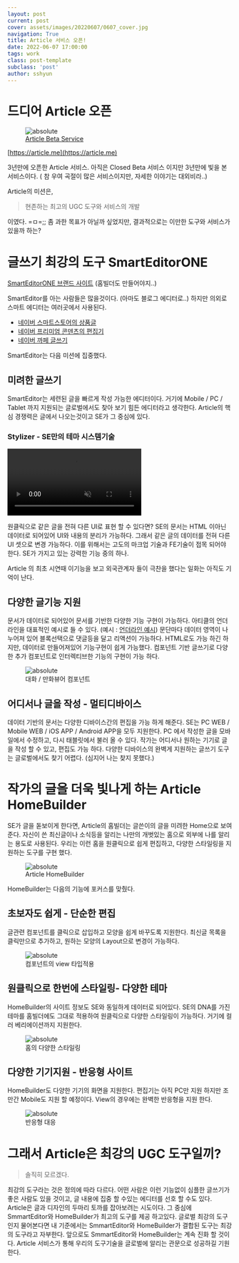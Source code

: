 ```yaml
---
layout: post
current: post
cover: assets/images/20220607/0607_cover.jpg
navigation: True
title: Article 서비스 오픈!
date: 2022-06-07 17:00:00
tags: work
class: post-template
subclass: 'post'
author: sshyun
---
```


# 드디어 Article 오픈

<figure>
  <img data-action="zoom" src='assets/images/20220607/article_intro.png' alt='absolute'>
  <figcaption><a href="https://article.me" target="blank">Article Beta Service</a></figcaption>
</figure>

[https://article.me](https://article.me)



3년만에 오픈한 Article 서비스. 아직은 Closed Beta 서비스 이지만 3년만에 빛을 본 서비스이다.
( 참 우여 곡절이 많은 서비스이지만, 자세한 이야기는 대외비라..)

Article의 미션은,

> 현존하는 최고의 UGC 도구와 서비스의 개발

이였다. =ㅁ=;;
좀 과한 목표가 아닐까 싶었지만, 결과적으로는 이만한 도구와 서비스가 있을까 하는?

# 글쓰기 최강의 도구 SmartEditorONE

[SmartEditorONE 브랜드 사이트](https://smarteditor.naver.com/desktop/) (홈빌더도 만들어야지..)

SmartEditor를 아는 사람들은 많을것이다. (아마도 블로그 에디터로..)
하지만 의외로 스마트 에디터는 여러곳에서 사용된다.

- [네이버 스마트스토어의 상품글](https://shopping.naver.com/living/homeliving/stores/100641053/products/6767872476?NaPm=ct%3Dl43x3mj3%7Cci%3Dshoppingwindow%7Ctr%3Dswl%7Chk%3D1445408e54b3fdde61c60b96a855eae5a33cb8db%7Ctrx%3D)
- [네이버 프리미엄 콘덴츠의 편집기](https://contents.premium.naver.com/artandlife/knowledge/contents/220605213301550ra)
- [네이버 까페 글쓰기](https://cafe.naver.com/hkct/984714?art=aW50ZXJuYWwtY2FmZS1zZWN0aW9uLWVkaXRvcnMtcGljaw.eyJ0eXAiOiJKV1QiLCJhbGciOiJIUzI1NiJ9.eyJjYWZlVHlwZSI6IkNBRkVfSUQiLCJhcnRpY2xlSWQiOjk4NDcxNCwiaXNzdWVkQXQiOjE2NTQ1OTE3Nzg2MjEsImNhZmVJZCI6MTAxODYxMTl9.PAuYQWM_hu03YJC9yFzZHhRefyeDN9c6lp_r_jjSCs8)

SmartEditor는 다음 미션에 집중했다.

## 미려한 글쓰기

SmartEditor는 세련된 글을 빠르게 작성 가능한 에디터이다. 거기에 Mobile / PC / Tablet 까지 지원되는 글로벌에서도 찾아 보기 힘든 에디터라고 생각한다.
Article의 핵심 경쟁력은 글에서 나오는것이고 SE가 그 중심에 있다.

### Stylizer - SE만의 테마 시스템기술

<video class="AboutArticle__video__tY8_k" autoplay="" muted="" loop="" playsinline=""><source src="https://fe-article.pstatic.net/video/about_concept.61dd2a9081fb62af6a1b.mp4" type="video/mp4"></video>

원클릭으로 같은 글을 전혀 다른 UI로 표현 할 수 있다면?
SE의 문서는 HTML 이아닌 데이터로 되어있어 UI와 내용의 분리가 가능하다.
그래서 같은 글의 데이터를 전혀 다른 UI 셋으로 변경 가능하다. 이를 위해서는 고도의 마크업 기술과 FE기술이 접목 되어야 한다.
SE가 가지고 있는 강력한 기능 중의 하나.

 Article 의 최초 시연때 이기능을 보고 외국관계자 들이 극찬을 했다는 일화는 아직도 기억이 난다.

## 다양한 글기능 지원

문서가 데이터로 되어있어 문서를 기반한 다양한 기능 구현이 가능하다. 아티클의 언더라인을 대표적인 예시로 들 수 있다.
(예시 : [언더라인 예시](https://article.me/post/6298f3c3bcff9f53a901c75c?underlineSentenceId=629d9f6def23c17329b96845))
문단마다 데이터 영역이 나누어져 있어 블록선택으로 댓글등을 달고 리액션이 가능하다.
HTML로도 가능 하긴 하지만, 데이터로 만들어져있어 기능구현이 쉽게 가능했다.
컴포넌트 기반 글쓰기로 다양한 추가 컴포넌트로 인터렉티브한 기능의 구현이 가능 하다.

<figure>
  <img data-action="zoom" src='../assets/images/20220607/article_se.png' alt='absolute'>
  <figcaption>대화 / 만화뷰어 컴포넌트</figcaption>
</figure>


## 어디서나 글을 작성 - 멀티디바이스

데이터 기반의 문서는 다양한 디바이스간의 편집을 가능 하게 해준다. SE는 PC WEB / Mobile WEB / iOS APP / Android APP을 모두 지원한다.
PC 에서 작성한 글을 모바일에서 수정하고, 다시 태블릿에서 불러 올 수 있다. 작가는 어디서나 원하는 기기로 글을 작성 할 수 있고, 편집도 가능 하다.
다양한 디바이스의 완벽게 지원하는 글쓰기 도구는 글로벌에서도 찾기 어렵다. (심지어 나는 찾지 못했다.)

# 작가의 글을 더욱 빛나게 하는 Article HomeBuilder

SE가 글을 돋보이게 한다면, Article의 홈빌더는 글쓴이의 글을 미려한 Home으로 보여준다.
자신이 쓴 최신글이나 소식등을 알리는 나만의 개벗있는 홈으로 외부에 나를 알리는 용도로 사용된다.
우리는 이런 홈을 원클릭으로 쉽게 편집하고, 다양한 스타일링을 지원하는 도구를 구현 했다.
 
<figure>
  <img data-action="zoom" src='assets/images/20220607/article_homebuilder.gif' alt='absolute'>
  <figcaption>Article HomeBuilder</figcaption>
</figure>

HomeBuilder는 다음의 기능에 포커스를 맞췄다.

## 초보자도 쉽게 -  단순한 편집

글관련 컴포넌트를 클릭으로 삽입하고 모양을 쉽게 바꾸도록 지원한다.
최신글 목록을 클릭만으로 추가하고, 원하는 모양의 Layout으로 변경이 가능하다.

<figure>
  <img data-action="zoom" src='assets/images/20220607/article_home_view.png' alt='absolute'>
  <figcaption>컴포넌트의 view 타입적용</figcaption>
</figure>

## 원클릭으로 한번에 스타일링- 다양한 테마

HomeBuilder의 사이트 정보도 SE와 동일하게 데이터로 되어있다. SE의 DNA를 가진 테마를 홈빌더에도 그대로 적용하여 원클릭으로 다양한 스타일링이 가능하다.
거기에 컬러 베리에이션까지 지원한다.

<figure>
  <img data-action="zoom" src='assets/images/20220607/article_home_theme.png' alt='absolute'>
  <figcaption>홈의 다양한 스타일링</figcaption>
</figure>


## 다양한 기기지원 - 반응형 사이트

HomeBuilder도 다양한 기기의 화면을 지원한다. 편집기는 아직 PC만 지원 하지만 조만간 Mobile도 지원 할 예정이다.
View의 경우에는 완벽한 반응형을 지원 한다.

<figure>
  <img data-action="zoom" src='assets/images/20220607/article_home_res.png' alt='absolute'>
  <figcaption>반응형 대응</figcaption>
</figure>


# 그래서 Article은 최강의 UGC 도구일끼?

> 솔직히 모르겠다.

최강의 도구라는 것은 정의에 따라 다르다. 어떤 사람은 이런 기능없이 심플한 글쓰기가 좋은 사람도 있을 것이고, 글 내용에 집중 할 수있는 에디터를 선호 할 수도 있다.
Article은 글과 디자인의 두마리 토까를 잡아보려는 시도이다. 그 중심에 SmmartEditor와 HomeBuilder가 최고의 도구를 제공 하고있다.
글로벌 최강의 도구 인지 물어본다면 내 기준에서는 SmmartEditor와 HomeBuilder가 결합된 도구는 최강의 도구라고 자부한다.
앞으로도 SmmartEditor와 HomeBuilder는 계속 진화 할 것이다. Article 서비스가 통해 우리의 도구기술을 글로벌에 알리는 관문으로 성공하길 기원한다.
